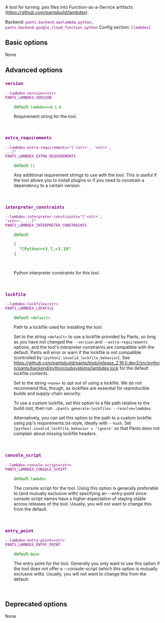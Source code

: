 
A tool for turning .pex files into Function-as-a-Service artifacts (https://github.com/pantsbuild/lambdex).

Backend: <span style="color: purple"><code>pants.backend.awslambda.python, pants.backend.google_cloud_function.python</code></span>
Config section: <span style="color: purple"><code>[lambdex]</code></span>

## Basic options

None

## Advanced options

<div style="color: purple">

### `version`

  <code>--lambdex-version=&lt;str&gt;</code><br>
  <code>PANTS_LAMBDEX_VERSION</code><br>
</div>
<div style="padding-left: 2em;">
<span style="color: green">default: <code>lambdex==0.1.6</code></span>

<br>

Requirement string for the tool.
</div>
<br>

<div style="color: purple">

### `extra_requirements`

  <code>--lambdex-extra-requirements=&quot;['&lt;str&gt;', '&lt;str&gt;', ...]&quot;</code><br>
  <code>PANTS_LAMBDEX_EXTRA_REQUIREMENTS</code><br>
</div>
<div style="padding-left: 2em;">
<span style="color: green">default: <code>[]</code></span>

<br>

Any additional requirement strings to use with the tool. This is useful if the tool allows you to install plugins or if you need to constrain a dependency to a certain version.
</div>
<br>

<div style="color: purple">

### `interpreter_constraints`

  <code>--lambdex-interpreter-constraints=&quot;['&lt;str&gt;', '&lt;str&gt;', ...]&quot;</code><br>
  <code>PANTS_LAMBDEX_INTERPRETER_CONSTRAINTS</code><br>
</div>
<div style="padding-left: 2em;">
<span style="color: green">default: <pre>[
  "CPython&gt;=3.7,&lt;3.10"
]</pre></span>

<br>

Python interpreter constraints for this tool.
</div>
<br>

<div style="color: purple">

### `lockfile`

  <code>--lambdex-lockfile=&lt;str&gt;</code><br>
  <code>PANTS_LAMBDEX_LOCKFILE</code><br>
</div>
<div style="padding-left: 2em;">
<span style="color: green">default: <code>&lt;default&gt;</code></span>

<br>

Path to a lockfile used for installing the tool.

Set to the string `<default>` to use a lockfile provided by Pants, so long as you have not changed the `--version` and `--extra-requirements` options, and the tool's interpreter constraints are compatible with the default. Pants will error or warn if the lockfile is not compatible (controlled by `[python].invalid_lockfile_behavior`). See https://github.com/pantsbuild/pants/blob/release_2.16.0.dev2/src/python/pants/backend/python/subsystems/lambdex.lock for the default lockfile contents.

Set to the string `<none>` to opt out of using a lockfile. We do not recommend this, though, as lockfiles are essential for reproducible builds and supply-chain security.

To use a custom lockfile, set this option to a file path relative to the build root, then run `./pants generate-lockfiles --resolve=lambdex`.

Alternatively, you can set this option to the path to a custom lockfile using pip's requirements.txt-style, ideally with `--hash`. Set `[python].invalid_lockfile_behavior = 'ignore'` so that Pants does not complain about missing lockfile headers.
</div>
<br>

<div style="color: purple">

### `console_script`

  <code>--lambdex-console-script=&lt;str&gt;</code><br>
  <code>PANTS_LAMBDEX_CONSOLE_SCRIPT</code><br>
</div>
<div style="padding-left: 2em;">
<span style="color: green">default: <code>lambdex</code></span>

<br>

The console script for the tool. Using this option is generally preferable to (and mutually exclusive with) specifying an --entry-point since console script names have a higher expectation of staying stable across releases of the tool. Usually, you will not want to change this from the default.
</div>
<br>

<div style="color: purple">

### `entry_point`

  <code>--lambdex-entry-point=&lt;str&gt;</code><br>
  <code>PANTS_LAMBDEX_ENTRY_POINT</code><br>
</div>
<div style="padding-left: 2em;">
<span style="color: green">default: <code>None</code></span>

<br>

The entry point for the tool. Generally you only want to use this option if the tool does not offer a --console-script (which this option is mutually exclusive with). Usually, you will not want to change this from the default.
</div>
<br>


## Deprecated options

None


